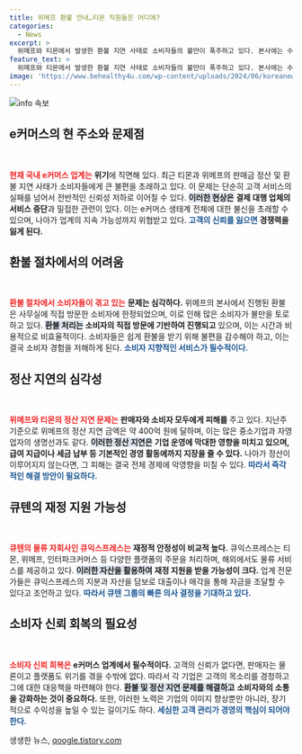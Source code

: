 ```yaml
---
title: 위메프 환불 안내…티몬 직원들은 어디에?
categories:
  - News
excerpt: >
  위메프와 티몬에서 발생한 환불 지연 사태로 소비자들의 불만이 폭주하고 있다. 본사에는 수백 명이 모여 직접 환불 신청을 하며 아수라장이 됐고, 이 사태 해결에는 큰 자금력과 시간이 필요할 전망이다. 과연 구영배 대표는 사태 해결의 열쇠를 쥐고 있을까?
feature_text: >
  위메프와 티몬에서 발생한 환불 지연 사태로 소비자들의 불만이 폭주하고 있다. 본사에는 수백 명이 모여 직접 환불 신청을 하며 아수라장이 됐고, 이 사태 해결에는 큰 자금력과 시간이 필요할 전망이다. 과연 구영배 대표는 사태 해결의 열쇠를 쥐고 있을까?
image: 'https://www.behealthy4u.com/wp-content/uploads/2024/06/koreanews.jpg'
---
```


<p><img src="https://www.behealthy4u.com/wp-content/uploads/2024/06/koreanews.jpg" alt="info 속보" /></p>

<h2 data-ke-size="size26">e커머스의 현 주소와 문제점</h2>

<p data-ke-size="size16">&nbsp;</p>

<p><b><span style="color: #ee2323;">현재 국내 e커머스 업계는</span></b> <b>위기</b>에 직면해 있다. 최근 티몬과 위메프의 판매금 정산 및 환불 지연 사태가 소비자들에게 큰 불편을 초래하고 있다. 이 문제는 단순히 고객 서비스의 실패를 넘어서 전반적인 신뢰성 저하로 이어질 수 있다. <b><span style="background-color: #21538527;">이러한 현상은</span></b> <b>결제 대행 업체의 서비스 중단</b>과 밀접한 관련이 있다. 이는 e커머스 생태계 전체에 대한 불신을 초래할 수 있으며, 나아가 업계의 지속 가능성까지 위협받고 있다. <b><span style="color: #1a5490;">고객의 신뢰를 잃으면</span></b> <b>경쟁력을 잃게 된다.</b></p>

<h2 data-ke-size="size26">환불 절차에서의 어려움</h2>

<p data-ke-size="size16">&nbsp;</p>

<p><b><span style="color: #ee2323;">환불 절차에서 소비자들이 겪고 있는</span></b> <b>문제는 심각하다.</b> 위메프의 본사에서 진행된 환불은 사무실에 직접 방문한 소비자에 한정되었으며, 이로 인해 많은 소비자가 불만을 토로하고 있다. <b><span style="background-color: #21538527;">환불 처리는</span></b> <b>소비자의 직접 방문에 기반하여 진행되고</b> 있으며, 이는 시간과 비용적으로 비효율적이다. 소비자들은 쉽게 환불을 받기 위해 불편을 감수해야 하고, 이는 결국 소비자 경험을 저해하게 된다. <b><span style="color: #1a5490;">소비자 지향적인 서비스가 필수적이다.</span></b></p>

<h2 data-ke-size="size26">정산 지연의 심각성</h2>

<p data-ke-size="size16">&nbsp;</p>

<p><b><span style="color: #ee2323;">위메프와 티몬의 정산 지연 문제는</span></b> <b>판매자와 소비자 모두에게 피해를</b> 주고 있다. 지난주 기준으로 위메프의 정산 지연 금액은 약 400억 원에 달하며, 이는 많은 중소기업과 자영업자의 생명선과도 같다. <b><span style="background-color: #21538527;">이러한 정산 지연은</span></b> <b>기업 운영에 막대한 영향을 미치고 있으며, 급여 지급이나 세금 납부 등 기본적인 경영 활동에까지 지장을 줄 수 있다.</b> 나아가 정산이 이루어지지 않는다면, 그 피해는 결국 전체 경제에 악영향을 미칠 수 있다. <b><span style="color: #1a5490;">따라서 즉각적인 해결 방안이 필요하다.</span></b></p>

<h2 data-ke-size="size26">큐텐의 재정 지원 가능성</h2>

<p data-ke-size="size16">&nbsp;</p>

<p><b><span style="color: #ee2323;">큐텐의 물류 자회사인 큐익스프레스는</span></b> <b>재정적 안정성이 비교적 높다.</b> 큐익스프레스는 티몬, 위메프, 인터파크커머스 등 다양한 플랫폼의 주문을 처리하며, 해외에서도 물류 서비스를 제공하고 있다. <b><span style="background-color: #21538527;">이러한 자산을 활용하여</span></b> <b>재정 지원을 받을 가능성이 크다.</b> 업계 전문가들은 큐익스프레스의 지분과 자산을 담보로 대출이나 매각을 통해 자금을 조달할 수 있다고 조언하고 있다. <b><span style="color: #1a5490;">따라서 큐텐 그룹의 빠른 의사 결정을 기대하고 있다.</span></b></p>

<h2 data-ke-size="size26">소비자 신뢰 회복의 필요성</h2>

<p data-ke-size="size16">&nbsp;</p>

<p><b><span style="color: #ee2323;">소비자 신뢰 회복은</span></b> <b>e커머스 업계에서 필수적이다.</b> 고객의 신뢰가 없다면, 판매자는 물론이고 플랫폼도 위기를 겪을 수밖에 없다. 따라서 각 기업은 고객의 목소리를 경청하고 그에 대한 대응책을 마련해야 한다. <b><span style="background-color: #21538527;">환불 및 정산 지연 문제를 해결하고</span></b> <b>소비자와의 소통을 강화하는 것이 중요하다.</b> 또한, 이러한 노력은 기업의 이미지 향상뿐만 아니라, 장기적으로 수익성을 높일 수 있는 길이기도 하다. <b><span style="color: #1a5490;">세심한 고객 관리가 경영의 핵심이 되어야 한다.</span></b></p>
생생한 뉴스, <a href="https://qoogle.tistory.com" rel="dofollow">qoogle.tistory.com</a>


